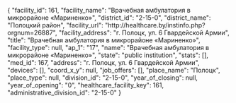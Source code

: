 {
    "facility_id": 161,
    "facility_name": "Врачебная амбулатория в микрорайоне «Мариненко»",
    "district_id": "2-15-0",
    "district_name": "Полоцкий район",
    "facility_url": "http:\/\/healthcare.by\/instinfo.php?orgnum=26887",
    "facility_address": "г. Полоцк, ул. 6 Гвардейской Армии",
    "title": "Врачебная амбулатория в микрорайоне «Мариненко»",
    "facility_type": null,
    "ap_1": "17",
    "name": "Врачебная амбулатория в микрорайоне «Мариненко»",
    "state": "public institution",
    "stats": [],
    "med_id": 167,
    "address": "г. Полоцк, ул. 6 Гвардейской Армии",
    "devices": [],
    "coord_x_y": null,
    "job_offers": [],
    "place_name": "Полоцк",
    "place_type": null,
    "division_id": "2-15-0",
    "year_of_closing": null,
    "year_of_opening": "0",
    "healthcare_facility_key": 161,
    "administrative_division_id": "2-15-0"
}